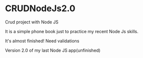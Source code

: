 # CRUDNodeJs2.0
Crud project with Node JS

It is a simple phone book just to practice my recent Node Js skills. 

It's almost finished! Need validations


Version 2.0 of my last Node JS app(unfinished)
